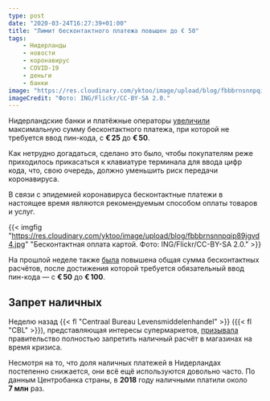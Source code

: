 ```yaml
---
type: post
date: "2020-03-24T16:27:39+01:00"
title: "Лимит бесконтактного платежа повышен до € 50"
tags:
    - Нидерланды
    - новости
    - коронавирус
    - COVID-19
    - деньги
    - банки
image: "https://res.cloudinary.com/yktoo/image/upload/blog/fbbbrnsnnpqip89jgvd4.jpg"
imageCredit: "Фото: ING/Flickr/CC-BY-SA 2.0."
---
```


Нидерландские банки и платёжные операторы [увеличили](https://www.telegraaf.nl/financieel/1811204715/limiet-voor-contactloos-betalen-zonder-pincode-omhoog) максимальную сумму бесконтактного платежа, при которой не требуется ввод пин-кода, с **€ 25** до **€ 50**.

Как нетрудно догадаться, сделано это было, чтобы покупателям реже приходилось прикасаться к клавиатуре терминала для ввода цифр кода, что, свою очередь, должно уменьшить риск передачи коронавируса.

<!--more-->

В связи с эпидемией коронавируса бесконтактные платежи в настоящее время являются рекомендуемым способом оплаты товаров и услуг.

{{< imgfig "https://res.cloudinary.com/yktoo/image/upload/blog/fbbbrnsnnpqip89jgvd4.jpg" "Бесконтактная оплата картой. Фото: ING/Flickr/CC-BY-SA 2.0." >}}


На прошлой неделе также [была](https://www.telegraaf.nl/financieel/721280708/minder-vaak-pincode-intoetsen-bij-contactloze-betaling) повышена общая сумма бесконтактных расчётов, после достижения которой требуется обязательный ввод пин-кода — с **€ 50** до **€ 100**.

## Запрет наличных

Неделю назад {{< fl "Centraal Bureau Levensmiddelenhandel" >}} ({{< fl "CBL" >}}), представляющая интересы супермаркетов, [призывала](https://www.ad.nl/economie/supermarkten-verbied-betalen-met-contant-geld~aed10a8e/) правительство полностью запретить наличный расчёт в магазинах на время кризиса.

Несмотря на то, что доля наличных платежей в Нидерландах постепенно снижается, они всё ещё используются довольно часто. По данным Центробанка страны, в **2018** году наличными платили около **7 млн** раз.
